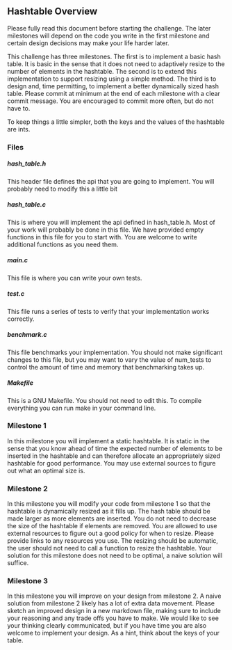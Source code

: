 ## Hashtable Overview
Please fully read this document before starting the challenge. The later milestones will depend on the code you write in the first milestone and certain design decisions may make your life harder later. 


This challenge has three milestones. The first is to implement a basic hash table. It is basic in the sense that it does not need to adaptively resize to the number of elements in the hashtable. The second is to extend this implementation to support resizing using a simple method. The third is to design and, time permitting, to implement a better dynamically sized hash table. Please commit at minimum at the end of each milestone with a clear commit message. You are encouraged to commit more often, but do not have to. 

To keep things a little simpler, both the keys and the values of the hashtable are ints. 

### Files
##### hash_table.h
This header file defines the api that you are going to implement. You will probably need to modify this a little bit 
##### hash_table.c
This is where you will implement the api defined in hash_table.h. Most of your work will probably be done in this file. We have provided empty functions in this file for you to start with. You are welcome to write additional functions as you need them. 
##### main.c
This file is where you can write your own tests.
##### test.c
This file runs a series of tests to verify that your implementation works correctly. 
##### benchmark.c
This file benchmarks your implementation. You should not make significant changes to this file, but you may want to vary the value of num_tests to control the amount of time and memory that benchmarking takes up. 
##### Makefile
This is a GNU Makefile. You should not need to edit this. To compile everything you can run make in your command line. 

### Milestone 1
In this milestone you will implement a static hashtable. It is static in the sense that you know ahead of time the expected number of elements to be inserted in the hashtable and can therefore allocate an appropriately sized hashtable for good performance. You may use external sources to figure out what an optimal size is. 

### Milestone 2
In this milestone you will modify your code from milestone 1 so that the hashtable is dynamically resized as it fills up. The hash table should be made larger as more elements are inserted. You do not need to decrease the size of the hashtable if elements are removed. You are allowed to use external resources to figure out a good policy for when to resize. Please provide links to any resources you use. The resizing should be automatic, the user should not need to call a function to resize the hashtable. Your solution for this milestone does not need to be optimal, a naive solution will suffice. 

### Milestone 3
In this milestone you will improve on your design from milestone 2. A naive solution from milestone 2 likely has a lot of extra data movement. Please sketch an improved design in a new markdown file, making sure to include your reasoning and any trade offs you have to make. We would like to see your thinking clearly communicated, but if you have time you are also welcome to implement your design. As a hint, think about the keys of your table. 
